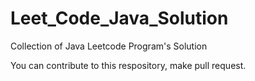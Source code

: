 # Leet_Code_Java_Solution
Collection of Java Leetcode Program's Solution

You can contribute to this respository, make pull request.

